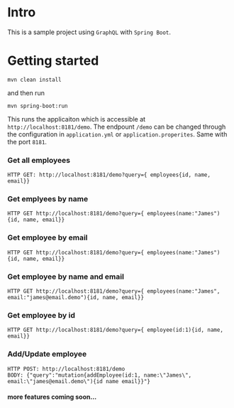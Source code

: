 # Intro

This is a sample project using `GraphQL` with `Spring Boot`.

# Getting started

```
mvn clean install
```
 and then run 

 ```
 mvn spring-boot:run
 ```

 This runs the applicaiton which is accessible at `http://localhost:8181/demo`. The endpount `/demo` can be changed through the configuration in `application.yml` or `application.properites`. Same with the port `8181`.


### Get all employees
```URL
HTTP GET: http://localhost:8181/demo?query={ employees{id, name, email}}
```

### Get emplyees by name
```URL
HTTP GET http://localhost:8181/demo?query={ employees(name:"James"){id, name, email}}
```

### Get employee by email
```URL
HTTP GET http://localhost:8181/demo?query={ employees(name:"James"){id, name, email}}
```

### Get employee by name and email
```URL
HTTP GET http://localhost:8181/demo?query={ employees(name:"James", email:"james@email.demo"){id, name, email}}
```

### Get employee by id
```URL
HTTP GET http://localhost:8181/demo?query={ employee(id:1){id, name, email}}
```

### Add/Update employee
```URL
HTTP POST: http://localhost:8181/demo
BODY: {"query":"mutation{addEmployee(id:1, name:\"James\", email:\"james@email.demo\"){id name email}}"}
```
#### more features coming soon...